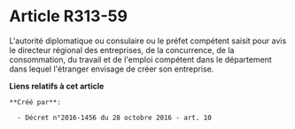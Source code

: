 # Article R313-59

L'autorité diplomatique ou consulaire ou le préfet compétent saisit pour avis le directeur régional des entreprises, de la
concurrence, de la consommation, du travail et de l'emploi compétent dans le département dans lequel l'étranger envisage de
créer son entreprise.

**Liens relatifs à cet article**

	**Créé par**:

	  - Décret n°2016-1456 du 28 octobre 2016 - art. 10
